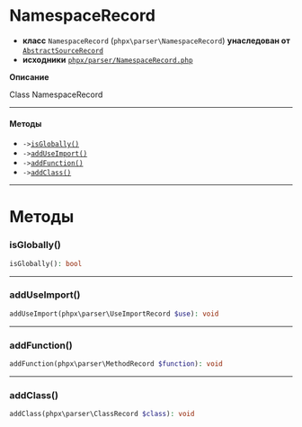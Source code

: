 # NamespaceRecord

- **класс** `NamespaceRecord` (`phpx\parser\NamespaceRecord`) **унаследован от** [`AbstractSourceRecord`](https://github.com/jphp-compiler/jphp/blob/master/exts/jphp-parser-ext/api-docs/classes/phpx/parser/AbstractSourceRecord.ru.md)
- **исходники** [`phpx/parser/NamespaceRecord.php`](./src/main/resources/JPHP-INF/sdk/phpx/parser/NamespaceRecord.php)

**Описание**

Class NamespaceRecord

---

#### Методы

- `->`[`isGlobally()`](#method-isglobally)
- `->`[`addUseImport()`](#method-adduseimport)
- `->`[`addFunction()`](#method-addfunction)
- `->`[`addClass()`](#method-addclass)

---
# Методы

<a name="method-isglobally"></a>

### isGlobally()
```php
isGlobally(): bool
```

---

<a name="method-adduseimport"></a>

### addUseImport()
```php
addUseImport(phpx\parser\UseImportRecord $use): void
```

---

<a name="method-addfunction"></a>

### addFunction()
```php
addFunction(phpx\parser\MethodRecord $function): void
```

---

<a name="method-addclass"></a>

### addClass()
```php
addClass(phpx\parser\ClassRecord $class): void
```